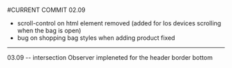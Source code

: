 #CURRENT COMMIT
02.09

- scroll-control on html element removed (added for Ios devices scrolling when the bag is open)
- bug on shopping bag styles when adding product fixed

---

03.09
-- intersection Observer impleneted for the header border bottom
